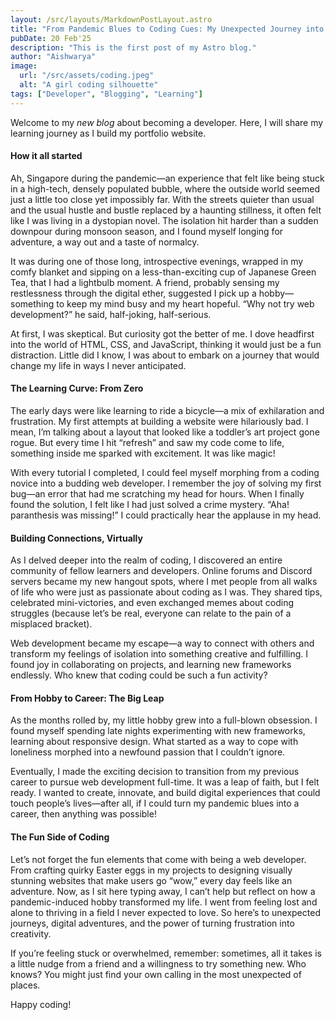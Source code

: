 ```yaml
---
layout: /src/layouts/MarkdownPostLayout.astro
title: "From Pandemic Blues to Coding Cues: My Unexpected Journey into Web Development"
pubDate: 20 Feb'25
description: "This is the first post of my Astro blog."
author: "Aishwarya"
image:
  url: "/src/assets/coding.jpeg"
  alt: "A girl coding silhouette"
tags: ["Developer", "Blogging", "Learning"]
---
```


Welcome to my _new blog_ about becoming a developer. Here, I will share my learning journey as I build my portfolio website.


#### How it all started

Ah, Singapore during the pandemic—an experience that felt like being stuck in a high-tech, densely populated bubble, where the outside world seemed just a little too close yet impossibly far. With the streets quieter than usual and the usual hustle and bustle replaced by a haunting stillness, it often felt like I was living in a dystopian novel. The isolation hit harder than a sudden downpour during monsoon season, and I found myself longing for adventure, a way out and a taste of normalcy.

It was during one of those long, introspective evenings, wrapped in my comfy blanket and sipping on a less-than-exciting cup of Japanese Green Tea, that I had a lightbulb moment. A friend, probably sensing my restlessness through the digital ether, suggested I pick up a hobby—something to keep my mind busy and my heart hopeful. “Why not try web development?” he said, half-joking, half-serious.

At first, I was skeptical. But curiosity got the better of me. I dove headfirst into the world of HTML, CSS, and JavaScript, thinking it would just be a fun distraction. Little did I know, I was about to embark on a journey that would change my life in ways I never anticipated.

#### The Learning Curve: From Zero

The early days were like learning to ride a bicycle—a mix of exhilaration and frustration. My first attempts at building a website were hilariously bad. I mean, I’m talking about a layout that looked like a toddler’s art project gone rogue. But every time I hit “refresh” and saw my code come to life, something inside me sparked with excitement. It was like magic!

With every tutorial I completed, I could feel myself morphing from a coding novice into a budding web developer. I remember the joy of solving my first bug—an error that had me scratching my head for hours. When I finally found the solution, I felt like I had just solved a crime mystery. “Aha! paranthesis was missing!” I could practically hear the applause in my head.

#### Building Connections, Virtually

As I delved deeper into the realm of coding, I discovered an entire community of fellow learners and developers. Online forums and Discord servers became my new hangout spots, where I met people from all walks of life who were just as passionate about coding as I was. They shared tips, celebrated mini-victories, and even exchanged memes about coding struggles (because let’s be real, everyone can relate to the pain of a misplaced bracket).

Web development became my escape—a way to connect with others and transform my feelings of isolation into something creative and fulfilling. I found joy in collaborating on projects, and learning new frameworks endlessly. Who knew that coding could be such a fun activity?

#### From Hobby to Career: The Big Leap

As the months rolled by, my little hobby grew into a full-blown obsession. I found myself spending late nights experimenting with new frameworks, learning about responsive design. What started as a way to cope with loneliness morphed into a newfound passion that I couldn’t ignore.

Eventually, I made the exciting decision to transition from my previous career to pursue web development full-time. It was a leap of faith, but I felt ready. I wanted to create, innovate, and build digital experiences that could touch people’s lives—after all, if I could turn my pandemic blues into a career, then anything was possible!

#### The Fun Side of Coding

Let’s not forget the fun elements that come with being a web developer. From crafting quirky Easter eggs in my projects to designing visually stunning websites that make users go “wow,” every day feels like an adventure.
Now, as I sit here typing away, I can’t help but reflect on how a pandemic-induced hobby transformed my life. I went from feeling lost and alone to thriving in a field I never expected to love. So here’s to unexpected journeys, digital adventures, and the power of turning frustration into creativity.

If you’re feeling stuck or overwhelmed, remember: sometimes, all it takes is a little nudge from a friend and a willingness to try something new. Who knows? You might just find your own calling in the most unexpected of places.

Happy coding!
